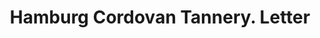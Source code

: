 ---
doi: 10.7916/D8HD96XT
date_other: '1890'
date_other_textual: 1890-1899
form: correspondence
genre:
- Letters (correspondence)
name:
- Hamburg Cordovan Tannery
object_in_context_url: https://biggert.cul.columbia.edu/items/view/ave_biggert_01898
subject_hierarchical_geographic:
- Newark, New Jersey, United States
subject_name:
- Hamburg Cordovan Tannery
title: Hamburg Cordovan Tannery. Letter
sort_title: Hamburg Cordovan Tannery. Letter
call_number: ave_biggert_01898
coordinates:
- 40.72422,-74.172574
pid: ave_biggert_01898
identifiers: ave_biggert_01898
canvas_id: ldpd:397156
permalink: "/items/ave_biggert_01898/"
layout: iiif-image-page
---